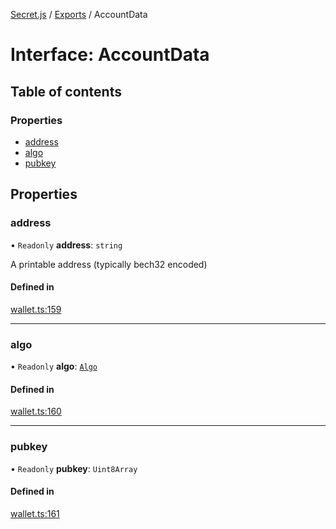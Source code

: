 [Secret.js](../README.md) / [Exports](../modules.md) / AccountData

# Interface: AccountData

## Table of contents

### Properties

- [address](AccountData.md#address)
- [algo](AccountData.md#algo)
- [pubkey](AccountData.md#pubkey)

## Properties

### address

• `Readonly` **address**: `string`

A printable address (typically bech32 encoded)

#### Defined in

[wallet.ts:159](https://github.com/scrtlabs/secret.js/blob/839fe3d/src/wallet.ts#L159)

___

### algo

• `Readonly` **algo**: [`Algo`](../modules.md#algo)

#### Defined in

[wallet.ts:160](https://github.com/scrtlabs/secret.js/blob/839fe3d/src/wallet.ts#L160)

___

### pubkey

• `Readonly` **pubkey**: `Uint8Array`

#### Defined in

[wallet.ts:161](https://github.com/scrtlabs/secret.js/blob/839fe3d/src/wallet.ts#L161)
